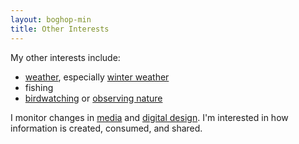 ```yaml
---
layout: boghop-min
title: Other Interests
---
```


My other interests include:

* [weather](http://toledoweather.info), especially [winter weather](http://toledowinter.com)
* fishing
* [birdwatching](http://jothut.com/cgi-bin/junco.pl/tag/bird) or [observing nature](http://jothut.com/cgi-bin/junco.pl/tag/nature)


I monitor changes in [media](http://jothut.com/cgi-bin/junco.pl/tag/media) and [digital design](http://jothut.com/cgi-bin/junco.pl/tag/design). I'm interested in how information is created, consumed, and shared.
